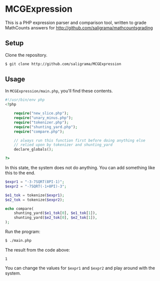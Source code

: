 # MCGExpression
This is a PHP expression parser and comparison tool, written to grade MathCounts answers for http://github.com/saligrama/mathcountsgrading

Setup
-----

Clone the repository.
```bash
$ git clone http://github.com/saligrama/MCGExpression
```

Usage
-----

In `MCGExpression/main.php`, you'll find these contents.
```php
#!/usr/bin/env php
<?php

    require("new_slice.php");
    require("unary_minus.php");
    require("tokenizer.php");
    require("shunting_yard.php");
    require("compare.php");

    // always run this function first before doing anything else
    // relied upon by tokenizer and shunting_yard
    declare_globals();

?>
```
In this state, the system does not do anything. You can add something like this to the end.

```php
$expr1 = "-3-7SQRT(8PI-1)";
$expr2 = "-7SQRT(-1+8PI)-3";

$e1_tok = tokenize($expr1);
$e2_tok = tokenize($expr2);

echo compare(
    shunting_yard($e1_tok[0], $e1_tok[1]),
    shunting_yard($e2_tok[0], $e2_tok[1]),
);
```

Run the program:

```bash
$ ./main.php
```

The result from the code above:

    1

You can change the values for `$expr1` and `$expr2` and play around with the system.
